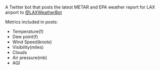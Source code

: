 A Twitter bot that posts the latest METAR and EPA weather report for LAX airport to [@LAXWeatherBot](https://twitter.com/LAXWeatherBot)

Metrics included in posts:
- Temperature(f)
- Dew point(f)
- Wind Speed(knots)
- Visibility(miles)
- Clouds
- Air pressure(mb)
- AQI
